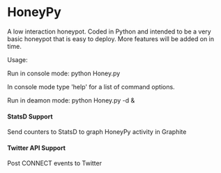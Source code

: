 HoneyPy
=======

A low interaction honeypot. Coded in Python and intended to be a very basic honeypot that is easy to deploy. More features will be added on in time.

Usage:

Run in console mode: python Honey.py

In console mode type 'help' for a list of command options.

Run in deamon mode: python Honey.py -d &

#### StatsD Support
Send counters to StatsD to graph HoneyPy activity in Graphite

#### Twitter API Support
Post CONNECT events to Twitter
